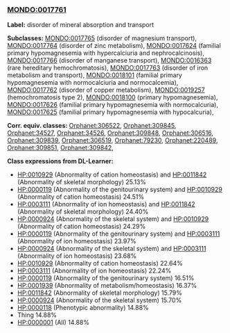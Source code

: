 
### [MONDO:0017761](http://purl.obolibrary.org/obo/MONDO_0017761)
**Label:** disorder of mineral absorption and transport

**Subclasses:** [MONDO:0017765](http://purl.obolibrary.org/obo/MONDO_0017765) (disorder of magnesium transport), [MONDO:0017764](http://purl.obolibrary.org/obo/MONDO_0017764) (disorder of zinc metabolism), [MONDO:0017624](http://purl.obolibrary.org/obo/MONDO_0017624) (familial primary hypomagnesemia with hypercalciuria and nephrocalcinosis), [MONDO:0017766](http://purl.obolibrary.org/obo/MONDO_0017766) (disorder of manganese transport), [MONDO:0016363](http://purl.obolibrary.org/obo/MONDO_0016363) (rare hereditary hemochromatosis), [MONDO:0017763](http://purl.obolibrary.org/obo/MONDO_0017763) (disorder of iron metabolism and transport), [MONDO:0018101](http://purl.obolibrary.org/obo/MONDO_0018101) (familial primary hypomagnesemia with normocalciuria and normocalcemia), [MONDO:0017762](http://purl.obolibrary.org/obo/MONDO_0017762) (disorder of copper metabolism), [MONDO:0019257](http://purl.obolibrary.org/obo/MONDO_0019257) (hemochromatosis type 2), [MONDO:0018100](http://purl.obolibrary.org/obo/MONDO_0018100) (primary hypomagnesemia), [MONDO:0017626](http://purl.obolibrary.org/obo/MONDO_0017626) (familial primary hypomagnesemia with normocalcuria), [MONDO:0017625](http://purl.obolibrary.org/obo/MONDO_0017625) (familial primary hypomagnesemia with hypocalcuria), 

**Corr. equiv. classes:** [Orphanet:306522](http://www.orpha.net/ORDO/Orphanet_306522), [Orphanet:309845](http://www.orpha.net/ORDO/Orphanet_309845), [Orphanet:34527](http://www.orpha.net/ORDO/Orphanet_34527), [Orphanet:34526](http://www.orpha.net/ORDO/Orphanet_34526), [Orphanet:309848](http://www.orpha.net/ORDO/Orphanet_309848), [Orphanet:306516](http://www.orpha.net/ORDO/Orphanet_306516), [Orphanet:309839](http://www.orpha.net/ORDO/Orphanet_309839), [Orphanet:306519](http://www.orpha.net/ORDO/Orphanet_306519), [Orphanet:79230](http://www.orpha.net/ORDO/Orphanet_79230), [Orphanet:220489](http://www.orpha.net/ORDO/Orphanet_220489), [Orphanet:309851](http://www.orpha.net/ORDO/Orphanet_309851), [Orphanet:309842](http://www.orpha.net/ORDO/Orphanet_309842), 

**Class expressions from DL-Learner:**

- [HP:0010929](http://purl.obolibrary.org/obo/HP_0010929) (Abnormality of cation homeostasis) and [HP:0011842](http://purl.obolibrary.org/obo/HP_0011842) (Abnormality of skeletal morphology) 25.13%
- [HP:0000119](http://purl.obolibrary.org/obo/HP_0000119) (Abnormality of the genitourinary system) and [HP:0010929](http://purl.obolibrary.org/obo/HP_0010929) (Abnormality of cation homeostasis) 24.51%
- [HP:0003111](http://purl.obolibrary.org/obo/HP_0003111) (Abnormality of ion homeostasis) and [HP:0011842](http://purl.obolibrary.org/obo/HP_0011842) (Abnormality of skeletal morphology) 24.40%
- [HP:0000924](http://purl.obolibrary.org/obo/HP_0000924) (Abnormality of the skeletal system) and [HP:0010929](http://purl.obolibrary.org/obo/HP_0010929) (Abnormality of cation homeostasis) 24.29%
- [HP:0000119](http://purl.obolibrary.org/obo/HP_0000119) (Abnormality of the genitourinary system) and [HP:0003111](http://purl.obolibrary.org/obo/HP_0003111) (Abnormality of ion homeostasis) 23.97%
- [HP:0000924](http://purl.obolibrary.org/obo/HP_0000924) (Abnormality of the skeletal system) and [HP:0003111](http://purl.obolibrary.org/obo/HP_0003111) (Abnormality of ion homeostasis) 23.68%
- [HP:0010929](http://purl.obolibrary.org/obo/HP_0010929) (Abnormality of cation homeostasis) 22.64%
- [HP:0003111](http://purl.obolibrary.org/obo/HP_0003111) (Abnormality of ion homeostasis) 22.24%
- [HP:0000119](http://purl.obolibrary.org/obo/HP_0000119) (Abnormality of the genitourinary system) 16.51%
- [HP:0001939](http://purl.obolibrary.org/obo/HP_0001939) (Abnormality of metabolism/homeostasis) 16.37%
- [HP:0011842](http://purl.obolibrary.org/obo/HP_0011842) (Abnormality of skeletal morphology) 15.79%
- [HP:0000924](http://purl.obolibrary.org/obo/HP_0000924) (Abnormality of the skeletal system) 15.70%
- [HP:0000118](http://purl.obolibrary.org/obo/HP_0000118) (Phenotypic abnormality) 14.88%
- Thing 14.88%
- [HP:0000001](http://purl.obolibrary.org/obo/HP_0000001) (All) 14.88%


